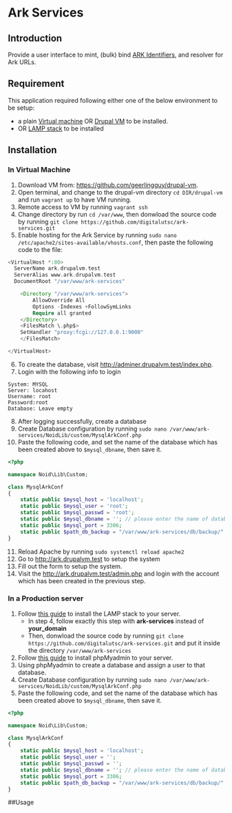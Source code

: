 # Ark Services

## Introduction 

Provide a user interface to mint, (bulk) bind [ARK Identifiers](https://wiki.lyrasis.org/display/ARKs/ARK+Identifiers+FAQ), and resolver for Ark URLs.

## Requirement

This application required following either one of the below environment to be setup: 
* a plain [Virtual machine](https://phoenixnap.com/kb/how-to-install-vagrant-on-ubuntu) OR [Drupal VM](https://github.com/geerlingguy/drupal-vm) to be installed.
* OR [LAMP stack](https://www.digitalocean.com/community/tutorials/how-to-install-linux-apache-mysql-php-lamp-stack-on-ubuntu-20-04) to be installed

## Installation

### In Virtual Machine 

1. Download VM from: https://github.com/geerlingguy/drupal-vm.
2. Open terminal, and change to the drupal-vm directory `cd DIR/drupal-vm` and run `vagrant up` to have VM running.    
3. Remote access to VM by running `vagrant ssh`
4. Change directory by run `cd /var/www`, then donwload the source code by running `git clone https://github.com/digitalutsc/ark-services.git` 
5. Enable hosting for the Ark Service by running `sudo nano /etc/apache2/sites-available/vhosts.conf`, then paste the following code to the file:

````php
<VirtualHost *:80>
  ServerName ark.drupalvm.test
  ServerAlias www.ark.drupalvm.test
  DocumentRoot "/var/www/ark-services"

    <Directory "/var/www/ark-services">
        AllowOverride All
        Options -Indexes +FollowSymLinks
        Require all granted
    </Directory>
    <FilesMatch \.php$>
    SetHandler "proxy:fcgi://127.0.0.1:9000"
    </FilesMatch>

</VirtualHost>
````
6. To create the database, visit http://adminer.drupalvm.test/index.php.
7. Login with the following info to login
````
System: MYSQL
Server:	locahost
Username: root	
Password:root	
Database: Leave empty	
````
8. After logging successfully, create a database 
9. Create Database configuration by running `sudo nano /var/www/ark-services/NoidLib/custom/MysqlArkConf.php`
10. Paste the following code, and set the name of the database which has been created above to `$mysql_dbname`, then save it. 
````php
<?php

namespace Noid\Lib\Custom;

class MysqlArkConf
{
    static public $mysql_host = 'localhost';
    static public $mysql_user = 'root';
    static public $mysql_passwd = 'root';
    static public $mysql_dbname = ''; // please enter the name of database which you have just created.  
    static public $mysql_port = 3306;
    static public $path_db_backup = "/var/www/ark-services/db/backup/";
}

````
11. Reload Apache by running `sudo systemctl reload apache2`
12. Go to http://ark.drupalvm.test to setup the system
13. Fill out the form to setup the system. 
14. Visit the http://ark.drupalvm.test/admin.php and login with the account which has been created in the previous step.

### In a Production server
1. Follow [this guide](https://www.digitalocean.com/community/tutorials/how-to-install-linux-apache-mysql-php-lamp-stack-on-ubuntu-20-04) to install the LAMP stack to your server. 
    * In step 4, follow exactly this step with **ark-services** instead of **your_domain**
    * Then, donwload the source code by running `git clone https://github.com/digitalutsc/ark-services.git` and put it inside the directory `/var/www/ark-services` 
2. Follow [this guide](https://www.digitalocean.com/community/tutorials/how-to-install-and-secure-phpmyadmin-on-ubuntu-20-04) to install phpMyadmin to your server.
3. Using phpMyadmin to create a database and assign a user to that database.  
4. Create Database configuration by running `sudo nano /var/www/ark-services/NoidLib/custom/MysqlArkConf.php`
5. Paste the following code, and set the name of the database which has been created above to `$mysql_dbname`, then save it.
````php
<?php

namespace Noid\Lib\Custom;

class MysqlArkConf
{
    static public $mysql_host = 'localhost';
    static public $mysql_user = '';
    static public $mysql_passwd = '';
    static public $mysql_dbname = ''; // please enter the name of database which you have just created.  
    static public $mysql_port = 3306;
    static public $path_db_backup = "/var/www/ark-services/db/backup/";
}
````
##Usage 

   
